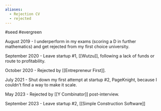 ```yaml
---
aliases:
  - Rejection CV
  - rejected
---
```

#seed #evergreen 

August 2019 - I underperform in my exams (scoring a D in further mathematics) and get rejected from my first choice university.

September 2020 - Leave startup #1, [[Wutzu]], following a lack of funds or route to profitability.

October 2020 - Rejected by [[Entrepreneur First]].

July 2021 - Shut down my first attempt at startup #2, PageKnight, because I couldn't find a way to make it scale.

May 2023 - Rejected by [[Y Combinator]] post-interview.

September 2023 - Leave startup #2, [[Simple Construction Software]]

